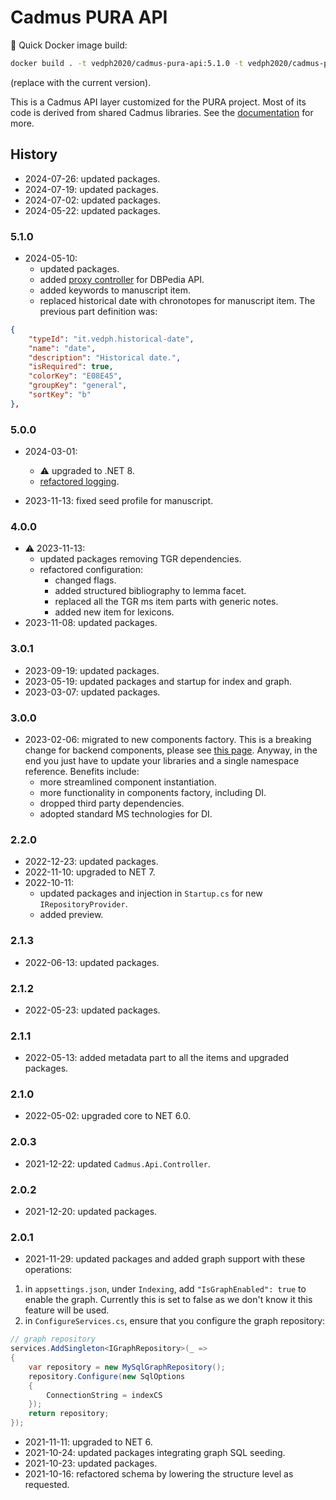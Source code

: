 ﻿# Cadmus PURA API

🐋 Quick Docker image build:

```bash
docker build . -t vedph2020/cadmus-pura-api:5.1.0 -t vedph2020/cadmus-pura-api:latest
```

(replace with the current version).

This is a Cadmus API layer customized for the PURA project. Most of its code is derived from shared Cadmus libraries. See the [documentation](https://github.com/vedph/cadmus_doc/blob/master/guide/api.md) for more.

## History

- 2024-07-26: updated packages.
- 2024-07-19: updated packages.
- 2024-07-02: updated packages.
- 2024-05-22: updated packages.

### 5.1.0

- 2024-05-10:
  - updated packages.
  - added [proxy controller](https://github.com/vedph/proxy-api) for DBPedia API.
  - added keywords to manuscript item.
  - replaced historical date with chronotopes for manuscript item. The previous part definition was:

```json
{
    "typeId": "it.vedph.historical-date",
    "name": "date",
    "description": "Historical date.",
    "isRequired": true,
    "colorKey": "E08E45",
    "groupKey": "general",
    "sortKey": "b"
},
```

### 5.0.0

- 2024-03-01:
  - ⚠️ upgraded to .NET 8.
  - [refactored logging](https://myrmex.github.io/overview/cadmus/dev/history/b-logging-cfg/).

- 2023-11-13: fixed seed profile for manuscript.

### 4.0.0

- ⚠️ 2023-11-13:
  - updated packages removing TGR dependencies.
  - refactored configuration:
    - changed flags.
    - added structured bibliography to lemma facet.
    - replaced all the TGR ms item parts with generic notes.
    - added new item for lexicons.
- 2023-11-08: updated packages.

### 3.0.1

- 2023-09-19: updated packages.
- 2023-05-19: updated packages and startup for index and graph.
- 2023-03-07: updated packages.

### 3.0.0

- 2023-02-06: migrated to new components factory. This is a breaking change for backend components, please see [this page](https://myrmex.github.io/overview/cadmus/dev/history/#2023-02-01---backend-infrastructure-upgrade). Anyway, in the end you just have to update your libraries and a single namespace reference. Benefits include:
  - more streamlined component instantiation.
  - more functionality in components factory, including DI.
  - dropped third party dependencies.
  - adopted standard MS technologies for DI.

### 2.2.0

- 2022-12-23: updated packages.
- 2022-11-10: upgraded to NET 7.
- 2022-10-11:
  - updated packages and injection in `Startup.cs` for new `IRepositoryProvider`.
  - added preview.

### 2.1.3

- 2022-06-13: updated packages.

### 2.1.2

- 2022-05-23: updated packages.

### 2.1.1

- 2022-05-13: added metadata part to all the items and upgraded packages.

### 2.1.0

- 2022-05-02: upgraded core to NET 6.0.

### 2.0.3

- 2021-12-22: updated `Cadmus.Api.Controller`.

### 2.0.2

- 2021-12-20: updated packages.

### 2.0.1

- 2021-11-29: updated packages and added graph support with these operations:

1. in `appsettings.json`, under `Indexing`, add `"IsGraphEnabled": true` to enable the graph. Currently this is set to false as we don't know it this feature will be used.
2. in `ConfigureServices.cs`, ensure that you configure the graph repository:

```cs
// graph repository
services.AddSingleton<IGraphRepository>(_ =>
{
    var repository = new MySqlGraphRepository();
    repository.Configure(new SqlOptions
    {
        ConnectionString = indexCS
    });
    return repository;
});
```

- 2021-11-11: upgraded to NET 6.
- 2021-10-24: updated packages integrating graph SQL seeding.
- 2021-10-23: updated packages.
- 2021-10-16: refactored schema by lowering the structure level as requested.
